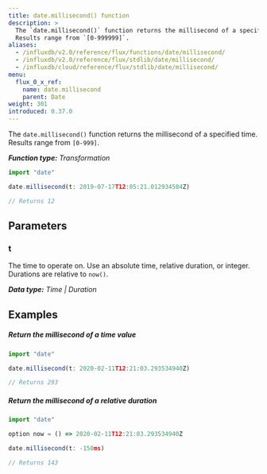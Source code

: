 ```yaml
---
title: date.millisecond() function
description: >
  The `date.millisecond()` function returns the millisecond of a specified time.
  Results range from `[0-999999]`.
aliases:
  - /influxdb/v2.0/reference/flux/functions/date/millisecond/
  - /influxdb/v2.0/reference/flux/stdlib/date/millisecond/
  - /influxdb/cloud/reference/flux/stdlib/date/millisecond/
menu:
  flux_0_x_ref:
    name: date.millisecond
    parent: Date
weight: 301
introduced: 0.37.0
---
```


The `date.millisecond()` function returns the millisecond of a specified time.
Results range from `[0-999]`.

_**Function type:** Transformation_  

```js
import "date"

date.millisecond(t: 2019-07-17T12:05:21.012934584Z)

// Returns 12
```

## Parameters

### t
The time to operate on.
Use an absolute time, relative duration, or integer.
Durations are relative to `now()`.

_**Data type:** Time | Duration_

## Examples

##### Return the millisecond of a time value
```js
import "date"

date.millisecond(t: 2020-02-11T12:21:03.293534940Z)

// Returns 293
```

##### Return the millisecond of a relative duration
```js
import "date"

option now = () => 2020-02-11T12:21:03.293534940Z

date.millisecond(t: -150ms)

// Returns 143
```
